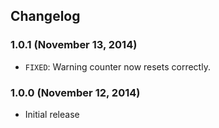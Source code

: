 
## Changelog


### 1.0.1 (November 13, 2014)

- `FIXED`: Warning counter now resets correctly.


### 1.0.0 (November 12, 2014)

- Initial release
